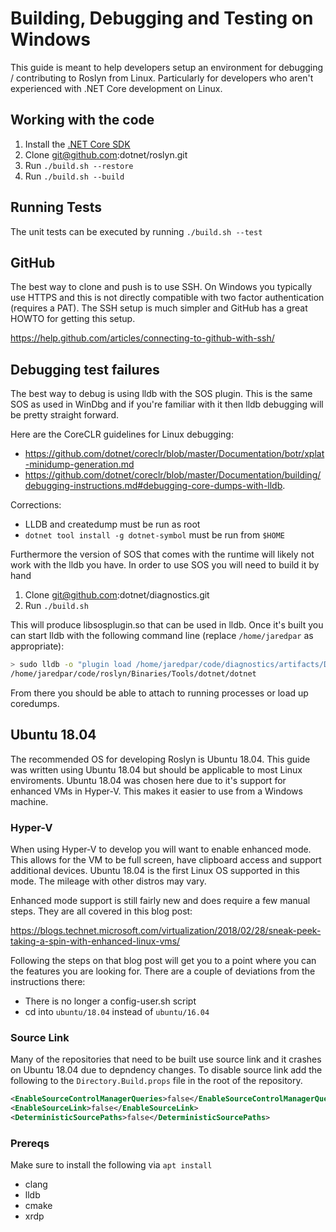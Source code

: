 # Building, Debugging and Testing on Windows
This guide is meant to help developers setup an environment for debugging / contributing to Roslyn from Linux. 
Particularly for developers who aren't experienced with .NET Core development on Linux. 

## Working with the code
1. Install the [.NET Core SDK](https://www.microsoft.com/net/download/core)
1. Clone git@github.com:dotnet/roslyn.git
1. Run `./build.sh --restore`
1. Run `./build.sh --build`

## Running Tests
The unit tests can be executed by running `./build.sh --test`

## GitHub
The best way to clone and push is to use SSH. On Windows you typically use HTTPS and this is not directly compatible
with two factor authentication (requires a PAT). The SSH setup is much simpler and GitHub has a great HOWTO for 
getting this setup.

https://help.github.com/articles/connecting-to-github-with-ssh/

## Debugging test failures
The best way to debug is using lldb with the SOS plugin. This is the same SOS as used in WinDbg and if you're familiar
with it then lldb debugging will be pretty straight forward. 

Here are the CoreCLR guidelines for Linux debugging:

- https://github.com/dotnet/coreclr/blob/master/Documentation/botr/xplat-minidump-generation.md
- https://github.com/dotnet/coreclr/blob/master/Documentation/building/debugging-instructions.md#debugging-core-dumps-with-lldb.

Corrections:
- LLDB and createdump must be run as root
- `dotnet tool install -g dotnet-symbol` must be run from `$HOME` 

Furthermore the version of SOS that comes with the runtime will likely not work with the lldb you have. In order to 
use SOS you will need to build it by hand

1. Clone git@github.com:dotnet/diagnostics.git
1. Run `./build.sh`

This will produce libsosplugin.so that can be used in lldb. Once it's built you can start lldb with the following 
command line (replace `/home/jaredpar` as appropriate):

``` bash
> sudo lldb -o "plugin load /home/jaredpar/code/diagnostics/artifacts/Debug/bin/Linux.x64/libsosplugin.so" 
/home/jaredpar/code/roslyn/Binaries/Tools/dotnet/dotnet
```

From there you should be able to attach to running processes or load up coredumps.

## Ubuntu 18.04
The recommended OS for developing Roslyn is Ubuntu 18.04. This guide was written using Ubuntu 18.04 but should be 
applicable to most Linux enviroments. Ubuntu 18.04 was chosen here due to it's support for enhanced VMs in Hyper-V. 
This makes it easier to use from a Windows machine.

### Hyper-V
When using Hyper-V to develop you will want to enable enhanced mode. This allows for the VM to be full screen, have 
clipboard access and support additional devices. Ubuntu 18.04 is the first Linux OS supported in this mode. The 
mileage with other distros may vary.

Enhanced mode support is still fairly new and does require a few manual steps. They are all covered in this 
blog post:

https://blogs.technet.microsoft.com/virtualization/2018/02/28/sneak-peek-taking-a-spin-with-enhanced-linux-vms/

Following the steps on that blog post will get you to a point where you can the features you are looking for. There are
 a couple of deviations from the instructions there:

- There is no longer a config-user.sh script
- cd into `ubuntu/18.04` instead of `ubuntu/16.04`

### Source Link
Many of the repositories that need to be built use source link and it crashes on Ubuntu 18.04 due to depndency changes. 
To disable source link add the following to the `Directory.Build.props` file in the root of the repository.

``` xml
<EnableSourceControlManagerQueries>false</EnableSourceControlManagerQueries>
<EnableSourceLink>false</EnableSourceLink>
<DeterministicSourcePaths>false</DeterministicSourcePaths>
```
### Prereqs

Make sure to install the following via `apt install`

- clang
- lldb 
- cmake
- xrdp
